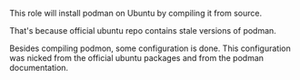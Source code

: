 This role will install podman on Ubuntu by compiling it from source.

That's because official ubuntu repo contains stale versions of podman.

Besides compiling podmon, some configuration is done. This configuration was
nicked from the official ubuntu packages and from the podman documentation.
